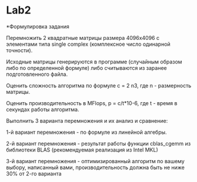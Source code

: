 # Lab2

*Формулировка задания

Перемножить 2 квадратные матрицы размера 4096x4096 с элементами типа single complex (комплексное число одинарной точности).

Исходные матрицы генерируются в программе (случайным образом либо по определенной формуле) либо считываются из заранее подготовленного файла.

Оценить сложность алгоритма по формуле c = 2 n3, где n - размерность матрицы.

Оценить производительность в MFlops, p = c/t*10-6, где t - время в секундах работы алгоритма.

Выполнить 3 варианта перемножения и их анализ и сравнение:

1-й вариант перемножения - по формуле из линейной алгебры.

2-й вариант перемножения - результат работы функции cblas_cgemm из библиотеки BLAS (рекомендуемая реализация из Intel MKL)

3-й вариант перемножения - оптимизированный алгоритм по вашему выбору, написанный вами, производительность должна быть не ниже 30% от 2-го варианта

